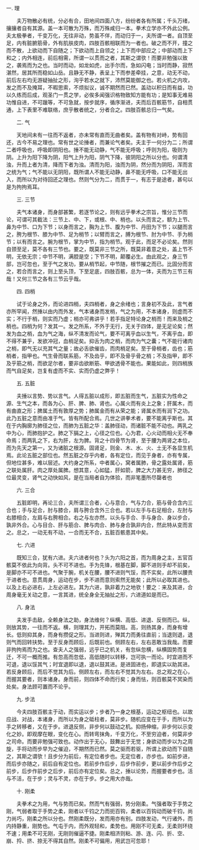 一. 理

　　夫万物散必有统，分必有合，田地间四面八方，纷纷者各有所属；千头万绪，攘攘者自有其源。盖一本可散为万殊，而万殊咸归一本。拳术立学亦不外此公例。夫太极拳者，千变万化，无往非动，势虽不佯，而动归于一，夫所谓一者。自顶至足，内有脏腑筋骨，外有肌肤皮肉，四肢百骸相联而为一者也。破之而不开，撞之而不散，上欲动而下自随之；下欲动而上自领之；上下而中部应之；中部动而上下和之；内外相连，前后相需，所谓一以贯而之者，其斯之谓欤！而要非勉强以致之，袭焉而为之也。当时而动，如龙如虎，出手尔而，急如闪电；当时而静，寂然湛然，居其所而稳如山岳。且静无不静，表呈上下而参差牵挂，之意，动无不动，前后左右均无游疑抽扯之形，洵乎若水之就下，沛然莫能御之也。若火机之内攻，发之而不及掩耳，不暇思索，不烦拟议，诚不期然而已然。盖动以积日而有益，功以久练而后成，观圣门一贯之学，必俟多闻强识格物致知方能有功；是知事无难易功惟自进，不可躐等，不可急就，按步就序，循序渐进，夫而后百骸筋节，自相贯通，上下表里不难联络，庶乎散者统之，分者合之。四肢百骸总归一气矣。

　　二. 气

　　天地间未有一往而不返者，亦未常有直而无曲者矣。盖有物有对峙，势有回还，古今不易之理也。常有世之论捶者，而兼论气者矣。夫主于一何分为二；所谓二者呼吸也，呼吸即阴阳也。捶不能无动静，气不能无呼吸；呼则为阳，吸则为阴。上升为阳下降为阴，阳气上升为阳，阴气下降，彼阴阳之所以分也。何谓清浊，升而上者为清，降而下者为浊。清而为阳，浊而为阴，然分而为阴阳，浑而言之统为气；气不能以无阴阳，既所谓人不能无动静，鼻不能无呼吸，口不能无出入，而所以为对待回还之理也。然则气分为二，而贯于一，有志于是途者，甚句以是为拘拘焉耳。

　　三. 三节

　　夫气本诸身，而身部甚繁，若逐节论之，则有远乎拳术之宗旨，惟分三节而论，可谓可其截法：三节上、中、下，或根、中、梢也。以头而言之，额为上节、鼻为中节、口为下节；以身而言之，胸为上节、腹为中节、丹田为下节；以腿而言之，胯为根节、膝为中节、足为梢节；以臂而言之，膊为根节、肘为中节、手为梢节；以有而言之。腕为根节，掌为中节，指为梢节。观于此，而足不必论矣。然则自颈至足，莫不各有三节也。要之，既莫非三节之所，既莫非着意之处，盖上节不明，无依无宗；中节不明，满腔是空；下节不明，颠覆必生。由此观之，身三节部，岂可忽也，至于气之发功，要从梢节起，中节随，根节摧之而已。比固分而言之，若合而言之，则上至头顶，下至足底，四肢百骸，总为一体，夫而为三节三有哉！又何三节之各有三节云乎哉。

　　四. 四梢

　　试于论身之外，而论进四梢，夫四梢者，身之余绪也；言身初不及此，言气者亦所罕闻，然捶以由内而外发，气本诸身而发梢，气之为用，不本诸身，则虚而不实；不行于梢，则实而乃虚；梢亦可弗讲乎！若手指足特论身之梢而！而来及梢之梢也。四梢为何？发其一。发之所系，不外于无行，无关于四体，是无足论矣；然发为血之梢，血为气之海，纵不清发而论气，要不可离乎血以生气，不离乎血，即不得不兼乎，发欲冲冠，血梢足矣。抑舌为肉之梢，而肉为气之囊；气不能行诸肉之梢，即气无以充其气之量；故必舌欲催齿，而肉梢足矣。至于骨梢者，齿也；筋梢者，指甲也。气生骨而联系筋，不及齿乎，即不及骨乎骨之梢；不及指甲，即不及乎筋之梢，而欲足尔者，要非齿欲断筋、甲欲透骨不能也。果能如此，则四梢族而气自足矣，岂复有虚而不实、实而仍虚之弊乎！

　　五. 五脏

　　夫捶以言势、势以言气。人得五脏以成形，即五脏而生气，五脏实为性命之源、生气之本，而各为心、肝、脾、肺、肾也。心属火而有炎上之象；肝属木，而有曲直之形；脾属土而有敦厚之势；肺属金而有从荣之能；肾属水而有润下之功。此乃五脏之意而由准于气。皆有所配合焉。几世之讲拳术者，要不能离乎斯也。其在于内胸廓为肺径之位，而肺为五脏之华：盖肺径动，而诸脏不能不动也。两乳之中为心，而肺抱护之。肺之下膈之上，心径之位也。心为君，心火动而相火无不奉命焉；而两乳之下，右为肝，左为脾。背之十四骨节为肾，至于腰为两肾之本位，而为先天之第一，又为诸脏之根源。固肾足，则金、木、水、火、土无不各显生机焉。此论五脏之部位也。然五脏之存乎内者，各有定位，而见于身者，亦有专属，但地位甚多，难以层述。大约身之所系，中者属心，窝者属肺，骨之露处属肾，筋之联处属肝。肉之厚处属脾。想其意，心如猛，肝如箭，脾之大力甚无穷，肺径之位最灵变，肾气之动快如风，是在当局者自为体验，而非笔墨所尽罄者也

　　六. 三合

　　五脏即明，再论三合，夫所谓三合者，心与意合，气与力合，筋与骨合含内三合也；手与足合，肘与膝合，肩与胯合含外三合也。若以左手与右足相合，左肘与右膝相合，左肩与右胯相合。右之与左亦然，以头与手合、手与身合、身以步合，孰非外合。心与目合、肝与筋合、脾与肉合、肺与身合孰非内合，然此特从变而言之。总之，一动无有不动，一合而无不合，五脏百骸患其中矣。

　　七. 六进

　　既知三合，犹有六进。夫六进者何也？头为六阳之首，而为周身之主，五官百骸莫不依此为向背。头不可不进也。手为先锋，根基在脚，脚不进则手却不前矣，是脚亦不可不进也。气聚于腕，机关在腰，腰不进则气馁，而不实矣，此所以腰贵于进者也。意贯周身，运动在步，步不进而意则索然无能矣；此所以必取其进也。以及上右必进右，上左必进左。其为六进，孰非着力之地欤！要之：来及其进，合周身毫无关动之意，一言其进，统全身全无抽扯之形，六进道如是而已。

　　八. 身法

　　夫发手击敌，全赖身法之助，身法维何？纵横、高低、进退、反侧而已。纵，则放其势，一往而不返。横，则理其力，开拓而莫阻。高，则扬其身，而身有增长。低则抑其身，而身有攒促之形。当进则进，殚其力而勇往直前；当退则退，退则气而回转扶势。至于反身而顾后，后既前也。侧顾左右，左右恶敢当我哉。而要非拘拘焉而为之也。查夫人之强弱，远乎已之机关，有忽纵忽横，纵横固势而复迁，不可一概而推。有忽高而忽低，高低随时以转移，岂可执一而论。时宜进而不可退，退以馁其气；时宜退即以退，退以鼓其进。是进固进也，即退实以助其进。若反身顾后，而后不觉其为后。侧顾左右，而左右不觉其为左右。总之观之在心，而握其要者，则本诸身。身而前，则四体不命而行矣；身而怯，则百骸莫不冥染而处矣。身法顾可置而不论乎。

　　九. 步法

　　今夫四肢百骸主于动，而实运以步；步者乃一身之根基，运动之枢纽也。以故应战、对战，本诸身，而所以为身之砥柱者，莫非步。随机应变在于手，而所以为手之转移者，又在于步。进退反侧，非步何以鼓动之机。抑扬伸缩，非步何以示变化之妙。即观摩在眼，变化在心。而转弯抹角，千变万化，不至穷迫者，何莫非步之司命。而要非勉强可致也。动作出于无心，鼓舞出于无觉；身欲动而步以为之周旋，手将动而步早为之催迫，不期然而已然。莫之驱而若驱，所谓上欲动而下自随之，其斯之谓欤！且步分为前后，有定位者步也。无定位者，亦步也。如前步进，而后步亦随之，前后自有定位也。若前步作后步，后步作前步，更以前步作后步之前步，后步作前步之后步，前后亦有定位矣。总之，捶以论势，而握要者步也。活与不活，在于步；灵与不灵，亦在于步。步之用大亦哉。

　　十. 刚柔

　　夫拳术之为用，气与势而已矣。然而气有强弱，势分刚柔。气强者取于手势之刚，气弱者取于手势之柔，刚者以千钧之力而扼百钩，柔者以百钩动而破千钧，尚力尚巧，刚柔之所以分也。然刚柔既分，发而用亦有别。四肢发动，气行诸外，而内持静重，刚势也。气屯于内，而外观轻和，柔势也。用刚不可无柔，无柔则环绕不速；用柔不可无刚，无刚则催逼不捷。刚柔相济则粘、游、连、闪、折、空、崩、捋、挤、捺无不得其自然。刚柔不可偏用，用武岂可忽耶！